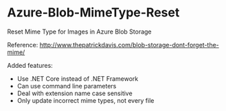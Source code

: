# Azure-Blob-MimeType-Reset

Reset Mime Type for Images in Azure Blob Storage

Reference: http://www.thepatrickdavis.com/blob-storage-dont-forget-the-mime/

Added features:

- Use .NET Core instead of .NET Framework
- Can use command line parameters
- Deal with extension name case sensitive
- Only update incorrect mime types, not every file
